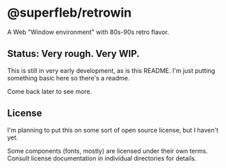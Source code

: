 # @superfleb/retrowin

A Web "Window environment" with 80s-90s retro flavor.

## Status: Very rough. Very WIP.

This is still in very early development, as is this README. I'm just putting something basic here so there's a readme. 

Come back later to see more.

## License

I'm planning to put this on some sort of open source license, but I haven't yet.

Some components (fonts, mostly) are licensed under their own terms. Consult license documentation in individual directories for details.


